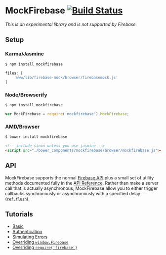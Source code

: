 MockFirebase [![Build Status](https://travis-ci.org/katowulf/mockfirebase.svg?branch=master)](https://travis-ci.org/katowulf/mockfirebase)
============

*This is an experimental library and is not supported by Firebase*

## Setup

### Karma/Jasmine

```bash
$ npm install mockfirebase
```

```js
files: [ 
    'www/lib/firebase-mock/browser/firebasemock.js'
]
```

### Node/Browserify

```bash
$ npm install mockfirebase
```

```js
var MockFirebase = require('mockfirebase').MockFirebase;
```

### AMD/Browser

```bash
$ bower install mockfirebase
```

```html
<!-- include sinon unless you use jasmine -->
<script src="./bower_components/mockfirebase/browser/mockfirebase.js"></script>
```

## API

MockFirebase supports the normal [Firebase API](https://www.firebase.com/docs/web/api/) plus a small set of utility methods documented fully in the [API Reference](API.md). Rather than make a server call that is actually asynchronous, MockFirebase allow you to either trigger callbacks synchronously or asynchronously with a specified delay ([`ref.flush`](API.md#flushdelay---ref)).

## Tutorials

* [Basic](tutorials/basic.md)
* [Authentication](tutorials/authentication.md)
* [Simulating Errors](tutorials/errors.md)
* [Overriding `window.Firebase`](tutorials/override.md)
* [Overriding `require('firebase')`](tutorials/proxyquire.md)
